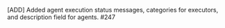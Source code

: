 [ADD] Added agent execution status messages, categories for executors, and description field for agents. #247
